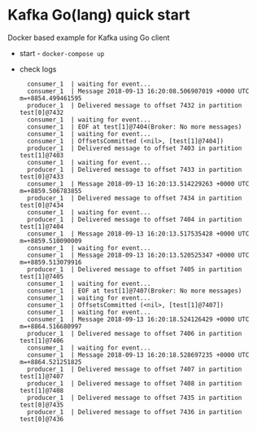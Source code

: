# Kafka Go(lang) quick start

Docker based example for Kafka using Go client

- start - `docker-compose up`
- check logs


		consumer_1  | waiting for event...
		consumer_1  | Message 2018-09-13 16:20:08.506907019 +0000 UTC m=+8854.499461595
		producer_1  | Delivered message to offset 7432 in partition test[0]@7432
		consumer_1  | waiting for event...
		consumer_1  | EOF at test[1]@7404(Broker: No more messages)
		consumer_1  | waiting for event...
		consumer_1  | OffsetsCommitted (<nil>, [test[1]@7404])
		producer_1  | Delivered message to offset 7403 in partition test[1]@7403
		consumer_1  | waiting for event...
		producer_1  | Delivered message to offset 7433 in partition test[0]@7433
		consumer_1  | Message 2018-09-13 16:20:13.514229263 +0000 UTC m=+8859.506783855
		producer_1  | Delivered message to offset 7434 in partition test[0]@7434
		consumer_1  | waiting for event...
		producer_1  | Delivered message to offset 7404 in partition test[1]@7404
		consumer_1  | Message 2018-09-13 16:20:13.517535428 +0000 UTC m=+8859.510090009
		consumer_1  | waiting for event...
		consumer_1  | Message 2018-09-13 16:20:13.520525347 +0000 UTC m=+8859.513079916
		producer_1  | Delivered message to offset 7405 in partition test[1]@7405
		consumer_1  | waiting for event...
		consumer_1  | EOF at test[1]@7407(Broker: No more messages)
		consumer_1  | waiting for event...
		consumer_1  | OffsetsCommitted (<nil>, [test[1]@7407])
		consumer_1  | waiting for event...
		consumer_1  | Message 2018-09-13 16:20:18.524126429 +0000 UTC m=+8864.516680997
		producer_1  | Delivered message to offset 7406 in partition test[1]@7406
		consumer_1  | waiting for event...
		consumer_1  | Message 2018-09-13 16:20:18.528697235 +0000 UTC m=+8864.521251825
		producer_1  | Delivered message to offset 7407 in partition test[1]@7407
		producer_1  | Delivered message to offset 7408 in partition test[1]@7408
		producer_1  | Delivered message to offset 7435 in partition test[0]@7435
		producer_1  | Delivered message to offset 7436 in partition test[0]@7436
